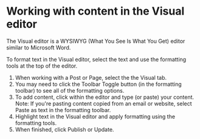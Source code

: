 # Working with content in the Visual editor

The Visual editor is a WYSIWYG (What You See Is What You Get) editor similar to Microsoft Word.

To format text in the Visual editor, select the text and use the formatting tools at the top of the editor. 

1. When working with a Post or Page, select the the Visual tab.
2. You may need to click the Toolbar Toggle button (in the formatting toolbar) to see all of the formatting options.
3. To add content, click within the editor and type (or paste) your content. Note: If you're pasting content copied from an email or website, select Paste as text in the formatting toolbar.
4. Highlight text in the Visual editor and apply formatting using the formatting tools.
5. When finished, click Publish or Update.


